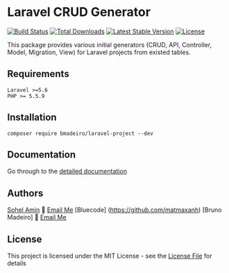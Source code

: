 # Laravel CRUD Generator

[![Build Status](https://travis-ci.org/bmadeiro/laravel-project.svg)](https://travis-ci.org/bmadeiro/laravel-project.svg)
[![Total Downloads](https://poser.pugx.org/bmadeiro/laravel-project/d/total.svg)](https://packagist.org/packages/bmadeiro/laravel-project)
[![Latest Stable Version](https://poser.pugx.org/bmadeiro/laravel-project/v/stable.svg)](https://packagist.org/packages/bmadeiro/laravel-project)
[![License](https://poser.pugx.org/bmadeiro/laravel-project/license.svg)](https://packagist.org/packages/bmadeiro/laravel-project)

This package provides various initial generators (CRUD, API, Controller, Model, Migration, View) for Laravel projects from existed tables.

## Requirements
    Laravel >=5.6
    PHP >= 5.5.9

## Installation
```
composer require bmadeiro/laravel-project --dev
```

## Documentation
Go through to the [detailed documentation](doc#readme)

## Authors

[Sohel Amin](http://sohelamin.com) :email: [Email Me](mailto:sohelamincse@gmail.com)
[Bluecode] (https://github.com/matmaxanh)
[Bruno Madeiro] :email: [Email Me](mailto:bmadeiro@gmail.com) 

## License

This project is licensed under the MIT License - see the [License File](LICENSE) for details
